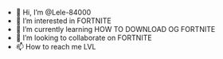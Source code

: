 - 👋 Hi, I’m @Lele-84000
- 👀 I’m interested in FORTNITE
- 🌱 I’m currently learning HOW TO DOWNLOAD OG FORTNITE
- 💞️ I’m looking to collaborate on FORTNITE
- 📫 How to reach me LVL


<!---
Lele-84000/Lele-84000 is a ✨ special ✨ repository because its `README.md` (this file) appears on your GitHub profile.
You can click the Preview link to take a look at your changes.
--->

